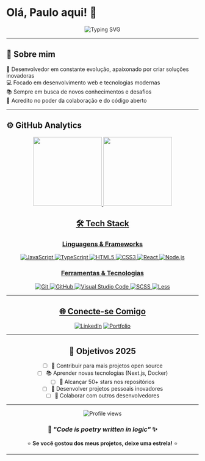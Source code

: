 # Olá, Paulo aqui! 👋

<div align="center">
  <img src="https://readme-typing-svg.herokuapp.com/?color=f75c7e&size=35&center=true&vCenter=true&width=1000&lines=Bem-vindo+ao+meu+perfil!+🚀;Desenvolvedor+apaixonado+por+tecnologia;Sempre+aprendendo+algo+novo!+📚" alt="Typing SVG" />
</div>

---

## 🚀 Sobre mim

🎯 Desenvolvedor em constante evolução, apaixonado por criar soluções inovadoras  
💻 Focado em desenvolvimento web e tecnologias modernas  
📚 Sempre em busca de novos conhecimentos e desafios  
🌟 Acredito no poder da colaboração e do código aberto  

---

## ⚙️ GitHub Analytics

<div align="center">
  <a href="https://github.com/PRCatarino"/>
  <img height="180em" src="https://github-readme-stats.vercel.app/api?username=PRCatarino&show_icons=true&theme=tokyonight&include_all_commits=true&count_private=true"/>
  <img height="180em" src="https://github-readme-stats.vercel.app/api/top-langs/?username=PRCatarino&layout=compact&langs_count=6&theme=tokyonight"/>
<div/>



## 🛠️ Tech Stack

### **Linguagens & Frameworks**
![JavaScript](https://img.shields.io/badge/-JavaScript-05122A?style=for-the-badge&logo=javascript)
![TypeScript](https://img.shields.io/badge/-TypeScript-05122A?style=for-the-badge&logo=typescript)
![HTML5](https://img.shields.io/badge/-HTML5-05122A?style=for-the-badge&logo=html5)
![CSS3](https://img.shields.io/badge/-CSS3-05122A?style=for-the-badge&logo=css3&logoColor=1572B6)
![React](https://img.shields.io/badge/-React-05122A?style=for-the-badge&logo=react)
![Node.js](https://img.shields.io/badge/-Node.js-05122A?style=for-the-badge&logo=node.js)

### **Ferramentas & Tecnologias**
![Git](https://img.shields.io/badge/-Git-05122A?style=for-the-badge&logo=git)
![GitHub](https://img.shields.io/badge/-GitHub-05122A?style=for-the-badge&logo=github)
![Visual Studio Code](https://img.shields.io/badge/-VS%20Code-05122A?style=for-the-badge&logo=visual-studio-code&logoColor=007ACC)
![SCSS](https://img.shields.io/badge/-SCSS-05122A?style=for-the-badge&logo=sass)
![Less](https://img.shields.io/badge/-Less-05122A?style=for-the-badge&logo=less)

---

## 🌐 Conecte-se Comigo

<div align="center">
  
[![LinkedIn](https://img.shields.io/badge/-LinkedIn-0077B5?style=for-the-badge&logo=linkedin&logoColor=white)](https://www.linkedin.com/in/paulo-catarino/)
[![Portfolio](https://img.shields.io/badge/-Portfolio-FF7139?style=for-the-badge&logo=firefox&logoColor=white)](https://PauloCarino.dev)

</div>

---

## 🎯 Objetivos 2025

- [ ] 🚀 Contribuir para mais projetos open source
- [ ] 📚 Aprender novas tecnologias (Next.js, Docker)
- [ ] 🌟 Alcançar 50+ stars nos repositórios
- [ ] 💼 Desenvolver projetos pessoais inovadores
- [ ] 🤝 Colaborar com outros desenvolvedores

---

<div align="center">
  <img src="https://komarev.com/ghpvc/?username=PauloCarino&label=Profile%20views&color=0e75b6&style=flat" alt="Profile views" />
  
  ### 💭 _"Code is poetry written in logic"_ ✨
  
  ⭐ **Se você gostou dos meus projetos, deixe uma estrela!** ⭐
</div>

---

